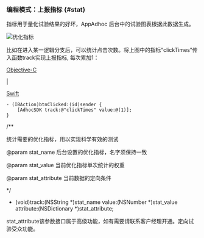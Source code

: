 ### 编程模式：上报指标 {#stat}

指标用于量化试验结果的好坏，AppAdhoc 后台中的试验图表根据此数据生成。

![](http://doc.appadhoc.com/_images/expsetting/stat.png "优化指标")

比如在进入某一逻辑分支后，可以统计点击次数。将上图中的指标“clickTimes”传入函数track实现上报指标, 每次累加1：

[Objective-C](javascript:;)

\|

[Swift](javascript:;)

```
- (IBAction)btnClicked:(id)sender {
    [AdhocSDK track:@"clickTimes" value:@(1)];
}
```



/\*\*

统计需要的优化指标，用以实现科学有效的测试

@param stat\_name 后台设置的优化指标，名字须保持一致

@param stat\_value 当前优化指标单次统计的权重

@param stat\_attribute 当前数据的定向条件

\*/

* \(void\)track:\(NSString \*\)stat\_name value:\(NSNumber \*\)stat\_value attribute:\(NSDictionary \*\)stat\_attribute;

stat\_attribute该参数接口属于高级功能，如有需要请联系客户经理开通。定向试验受众功能。

